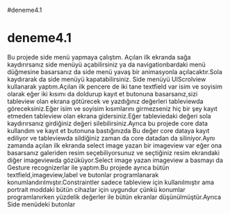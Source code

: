 #deneme4.1
# deneme4.1

Bu projede side menü yapmaya çalıştım. Açılan ilk ekranda sağa kaydırırsanız side menüyü açabilirsiniz ya da navigationbardaki menü düğmesine basarsanız da side menü yavaş bir animasyonla açılacaktır.Sola kaydırarak da side menüyü kapatabilirsiniz. Side menüyü UIScrolview kullanarak yaptım.Açılan ilk pencere de iki tane textfield var isim ve soyisim olarak eğer iki kısımı da doldurup kayıt et butonuna basarsanız,sizi tableview olan ekrana götürecek ve yazdığınız değerleri tableviewda göreceksiniz.Eğer isim ve soyisim kısımlarını girmezseniz hiç bir şey kayıt etmeden tableview olan ekrana gidersiniz.Eğer tableviedaki değeri sola kaydırırsanız girdiğiniz değeri silebilirsiniz.Ayrıca bu projede core data kullandım ve kayıt et butonuna bastığınızda Bu değer core dataya kayıt ediliyor ve tableviewda sildiğiniz zaman da core datadan da siliniyor.Aynı zamanda açılan ilk ekranda select image yazan bir imageview var eğer ona basarsanız galeriden resim seçebiliyorsunuz ve seçtiğiniz resim ekrandaki diğer imageviewda gözüküyor.Select image yazan imageview a basmayı da Gesture recognizerlar ile yaptım.Bu projede ayrıca bütün textfield,imageview,label ve butonlar programlanarak konumlandırılmıştır.Constraintler sadece tableview için kullanılmıştır ama portrait moddaki bütün cihazlar için uygundur çünkü konumlar programlanırken yüzdelik değerler ile bütün ekranlar düşünülmüştür.Ayrıca Side menüdeki butonlar
